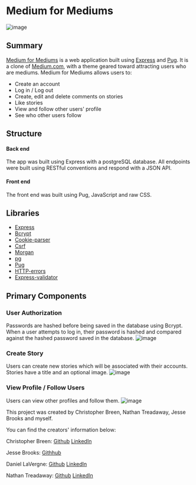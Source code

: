# Medium for Mediums

![image](https://user-images.githubusercontent.com/58845762/147298102-fc5edebb-702e-4987-8957-d0ac201056ea.png)

## Summary

[Medium for Mediums](https://medium-for-mediums.herokuapp.com/?) is a web application built using [Express](https://expressjs.com/) and [Pug](https://pugjs.org/api/getting-started.html). It is a clone of [Medium.com](https://medium.com), with a theme geared toward attracting users who are mediums. Medium for Mediums allows users to:
- Create an account
- Log in / Log out
- Create, edit and delete comments on stories
- Like stories
- View and follow other users' profile
- See who other users follow

## Structure
#### Back end

The app was built using Express with a postgreSQL database. All endpoints were built using RESTful conventions and respond with a JSON API.

#### Front end

The front end was built using Pug, JavaScript and raw CSS.

## Libraries
- [Express](https://expressjs.com/)
- [Bcrypt](https://www.npmjs.com/package/bcrypt)
- [Cookie-parser](https://www.npmjs.com/package/cookie-parser)
- [Csrf](https://www.npmjs.com/package/csrf)
- [Morgan](https://www.npmjs.com/package/morgan)
- [pg](https://www.npmjs.com/package/pg)
- [Pug](https://pugjs.org/api/getting-started.html)
- [HTTP-errors](https://www.npmjs.com/package/http-errors)
- [Express-validator](https://express-validator.github.io/docs/)

## Primary Components
### User Authorization
Passwords are hashed before being saved in the database using Bcrypt. When a user attempts to log in, their password is hashed and compared against the hashed password saved in the database.
![image](https://user-images.githubusercontent.com/58845762/147297848-799706ac-00f3-46a4-a638-308faeb90cd7.png)

### Create Story
Users can create new stories which will be associated with their accounts. Stories have a title and an optional image.
![image](https://user-images.githubusercontent.com/58845762/147298385-984f690f-9241-43e7-b056-a110aea1ff00.png)

### View Profile / Follow Users
Users can view other profiles and follow them.
![image](https://user-images.githubusercontent.com/58845762/147299590-a1d8d9f8-a153-4a43-b66d-cd88d8425bb3.png)


This project was created by Christopher Breen, Nathan Treadaway, Jesse Brooks and myself.

You can find the creators' information below:

Christopher Breen: [Github](https://github.com/breencf)   [LinkedIn](https://www.linkedin.com/in/breencf/)

Jesse Brooks: [Githhub](https://github.com/Josso7)

Daniel LaVergne: [Github](https://github.com/DanielLaV) [LinkedIn](https://www.linkedin.com/in/daniel-lavergne-137772206/)

Nathan Treadaway: [Github](https://github.com/ta-cos) [LinkedIn](www.linkedin.com/in/nathan-treadaway)
